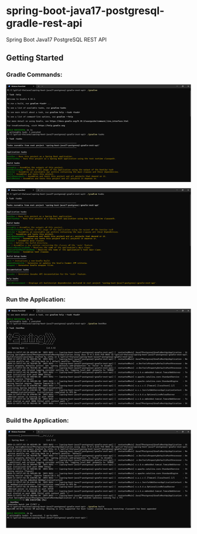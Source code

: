 # spring-boot-java17-postgresql-gradle-rest-api

Spring Boot Java17 PostgreSQL REST API


## Getting Started


### Gradle Commands:

![alt text](gradlew-commands.png)

![alt text](image-1.png)


### Run the Application:

![alt text](gradlew-run-command.png)


### Build the Application:


![alt text](gradlew-build-command.png)


